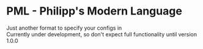 # PML - Philipp's Modern Language

Just another format to specify your configs in\
Currently under development, so don't expect full functionality until version 1.0.0
